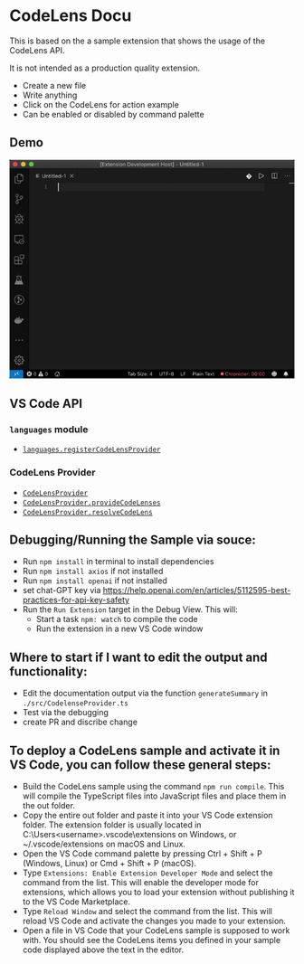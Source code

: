 # CodeLens Docu

This is based on the a sample extension that shows the usage of the CodeLens API.

It is not intended as a production quality extension.

- Create a new file
- Write anything
- Click on the CodeLens for action example
- Can be enabled or disabled by command palette

## Demo

![demo](demo.gif)

## VS Code API

### `languages` module

- [`languages.registerCodeLensProvider`](https://code.visualstudio.com/api/references/vscode-api#languages.registerCodeLensProvider)

### CodeLens Provider

- [`CodeLensProvider`](https://code.visualstudio.com/api/references/vscode-api#CodeLensProvider)
- [`CodeLensProvider.provideCodeLenses`](https://code.visualstudio.com/api/references/vscode-api#CodeLensProvider.provideCodeLenses)
- [`CodeLensProvider.resolveCodeLens`](https://code.visualstudio.com/api/references/vscode-api#CodeLensProvider.resolveCodeLens)

## Debugging/Running the Sample via souce:

- Run `npm install` in terminal to install dependencies
- Run `npm install axios` if not installed
- Run `npm install openai`  if not installed
- set chat-GPT key via https://help.openai.com/en/articles/5112595-best-practices-for-api-key-safety
- Run the `Run Extension` target in the Debug View. This will:
	- Start a task `npm: watch` to compile the code
	- Run the extension in a new VS Code window


## Where to start if I want to edit the output and functionality: 
- Edit the documentation output via the function `generateSummary` in `./src/CodelenseProvider.ts` 
- Test via the debugging 
- create PR and discribe change



## To deploy a CodeLens sample and activate it in VS Code, you can follow these general steps:

- Build the CodeLens sample using the command `npm run compile`. This will compile the TypeScript files into JavaScript files and place them in the out folder.
- Copy the entire out folder and paste it into your VS Code extension folder. The extension folder is usually located in C:\Users\<username>\.vscode\extensions on Windows, or ~/.vscode/extensions on macOS and Linux.
- Open the VS Code command palette by pressing Ctrl + Shift + P (Windows, Linux) or Cmd + Shift + P (macOS).
- Type `Extensions: Enable Extension Developer Mode` and select the command from the list. This will enable the developer mode for extensions, which allows you to load your extension without publishing it to the VS Code Marketplace.
- Type `Reload Window` and select the command from the list. This will reload VS Code and activate the changes you made to your extension.
- Open a file in VS Code that your CodeLens sample is supposed to work with. You should see the CodeLens items you defined in your sample code displayed above the text in the editor.